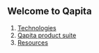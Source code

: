 ## Welcome to Qapita

1. [Technologies](https://kundurajeshkumar.github.io/technologies) 
2. [Qapita product suite](https://kundurajeshkumar.github.io/product-suites)
3. [Resources](https://kundurajeshkumar.github.io/resources)
